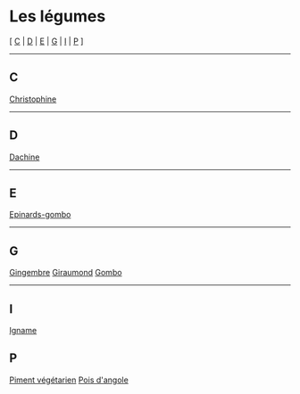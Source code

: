 # Les légumes

[ [C](#C) | [D](#D) | [E](#E) | [G](#G) | [I](#I) | [P](#P) ]

---

## C

[Christophine](legumes/christophine.md)

---

## D

[Dachine](legumes/dachine.md)

---

## E

[Epinards-gombo](legumes/epinards-gombo)

---

## G

[Gingembre](legumes/gingembre.md)
[Giraumond](legumes/giraumon.md)
[Gombo](legumes/gombo.md)

---

## I

[Igname]()

## P

[Piment végétarien](legumes/piment-vegetarien.md)
[Pois d'angole](legumes/pois-d-angole.md)
